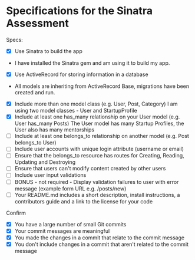 # Specifications for the Sinatra Assessment

Specs:
- [x] Use Sinatra to build the app
- I have installed the Sinatra gem and am using it to build my app.
- [x] Use ActiveRecord for storing information in a database
- All models are inheriting from ActiveRecord Base, migrations have been created and run.
- [x] Include more than one model class (e.g. User, Post, Category)
I am using two model classes - User and StartupProfile
- [x] Include at least one has_many relationship on your User model (e.g. User has_many Posts)
The User model has many Startup Profiles, the User also has many mentorships
- [ ] Include at least one belongs_to relationship on another model (e.g. Post belongs_to User)
- [ ] Include user accounts with unique login attribute (username or email)
- [ ] Ensure that the belongs_to resource has routes for Creating, Reading, Updating and Destroying
- [ ] Ensure that users can't modify content created by other users
- [ ] Include user input validations
- [ ] BONUS - not required - Display validation failures to user with error message (example form URL e.g. /posts/new)
- [ ] Your README.md includes a short description, install instructions, a contributors guide and a link to the license for your code

Confirm
- [x] You have a large number of small Git commits
- [x] Your commit messages are meaningful
- [x] You made the changes in a commit that relate to the commit message
- [x] You don't include changes in a commit that aren't related to the commit message
